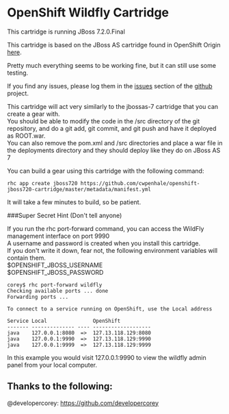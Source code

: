 # OpenShift Wildfly Cartridge

This cartridge is running JBoss 7.2.0.Final

This cartridge is based on the JBoss AS cartridge found in OpenShift Origin [here](https://github.com/cwpenhale/openshift-jboss720-cartridge).  

Pretty much everything seems to be working fine, but it can still use some testing.  

If you find any issues, please log them in the [issues](https://github.com/cwpenhale/openshift-jboss720-cartridge/issues) section of the [github](https://github.com/cwpenhale/openshift-jboss720-cartridge) project.  

This cartridge will act very similarly to the jbossas-7 cartridge that you can create a gear with.  
You should be able to modify the code in the /src directory of the git repository, and do a git add, git commit, and git push and have it deployed as ROOT.war.  
You can also remove the pom.xml and /src directories and place a war file in the deployments directory and they should deploy like they do on JBoss AS 7  


You can build a gear using this cartridge with the following command:

	rhc app create jboss720 https://github.com/cwpenhale/openshift-jboss720-cartridge/master/metadata/manifest.yml
	
It will take a few minutes to build, so be patient.

###Super Secret Hint (Don't tell anyone)

If you run the rhc port-forward command, you can access the WildFly management interface on port 9990  
A username and password is created when you install this cartridge.  
If you don't write it down, fear not, the following environment variables will contain them.  
$OPENSHIFT_JBOSS_USERNAME  
$OPENSHIFT_JBOSS_PASSWORD

	corey$ rhc port-forward wildfly
	Checking available ports ... done
	Forwarding ports ...

	To connect to a service running on OpenShift, use the Local address

	Service Local               OpenShift
	------- -------------- ---- -------------------
	java    127.0.0.1:8080  =>  127.13.118.129:8080
	java    127.0.0.1:9990  =>  127.13.118.129:9990
	java    127.0.0.1:9999  =>  127.13.118.129:9999
	
In this example you would visit 127.0.0.1:9990 to view the wildfly admin panel from your local computer.

## Thanks to the following:
@developercorey: https://github.com/developercorey


